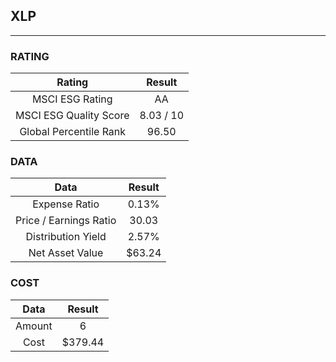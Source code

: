 ## XLP
----
### RATING

|Rating|Result|
|:----:|:---:|
|MSCI ESG Rating|AA|
|MSCI ESG Quality Score|8.03 / 10|
|Global Percentile Rank|96.50|

### DATA

|Data|Result|
|:----:|:---:|
|Expense Ratio|0.13%|
|Price / Earnings Ratio|30.03|
|Distribution Yield|2.57%|
|Net Asset Value|$63.24|

### COST

|Data|Result|
|:----:|:---:|
|Amount|6|
|Cost|$379.44|

